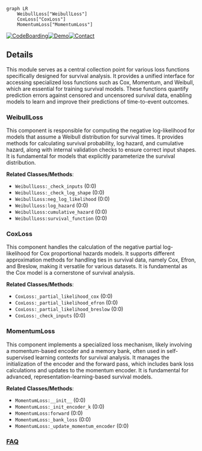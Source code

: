 ```mermaid
graph LR
    WeibullLoss["WeibullLoss"]
    CoxLoss["CoxLoss"]
    MomentumLoss["MomentumLoss"]
```

[![CodeBoarding](https://img.shields.io/badge/Generated%20by-CodeBoarding-9cf?style=flat-square)](https://github.com/CodeBoarding/GeneratedOnBoardings)[![Demo](https://img.shields.io/badge/Try%20our-Demo-blue?style=flat-square)](https://www.codeboarding.org/demo)[![Contact](https://img.shields.io/badge/Contact%20us%20-%20contact@codeboarding.org-lightgrey?style=flat-square)](mailto:contact@codeboarding.org)

## Details

This module serves as a central collection point for various loss functions specifically designed for survival analysis. It provides a unified interface for accessing specialized loss functions such as Cox, Momentum, and Weibull, which are essential for training survival models. These functions quantify prediction errors against censored and uncensored survival data, enabling models to learn and improve their predictions of time-to-event outcomes.

### WeibullLoss
This component is responsible for computing the negative log-likelihood for models that assume a Weibull distribution for survival times. It provides methods for calculating survival probability, log hazard, and cumulative hazard, along with internal validation checks to ensure correct input shapes. It is fundamental for models that explicitly parameterize the survival distribution.


**Related Classes/Methods**:

- `WeibullLoss:_check_inputs` (0:0)
- `WeibullLoss:_check_log_shape` (0:0)
- `WeibullLoss:neg_log_likelihood` (0:0)
- `WeibullLoss:log_hazard` (0:0)
- `WeibullLoss:cumulative_hazard` (0:0)
- `WeibullLoss:survival_function` (0:0)


### CoxLoss
This component handles the calculation of the negative partial log-likelihood for Cox proportional hazards models. It supports different approximation methods for handling ties in survival data, namely Cox, Efron, and Breslow, making it versatile for various datasets. It is fundamental as the Cox model is a cornerstone of survival analysis.


**Related Classes/Methods**:

- `CoxLoss:_partial_likelihood_cox` (0:0)
- `CoxLoss:_partial_likelihood_efron` (0:0)
- `CoxLoss:_partial_likelihood_breslow` (0:0)
- `CoxLoss:_check_inputs` (0:0)


### MomentumLoss
This component implements a specialized loss mechanism, likely involving a momentum-based encoder and a memory bank, often used in self-supervised learning contexts for survival analysis. It manages the initialization of the encoder and the forward pass, which includes bank loss calculations and updates to the momentum encoder. It is fundamental for advanced, representation-learning-based survival models.


**Related Classes/Methods**:

- `MomentumLoss:__init__` (0:0)
- `MomentumLoss:_init_encoder_k` (0:0)
- `MomentumLoss:forward` (0:0)
- `MomentumLoss:_bank_loss` (0:0)
- `MomentumLoss:_update_momentum_encoder` (0:0)




### [FAQ](https://github.com/CodeBoarding/GeneratedOnBoardings/tree/main?tab=readme-ov-file#faq)